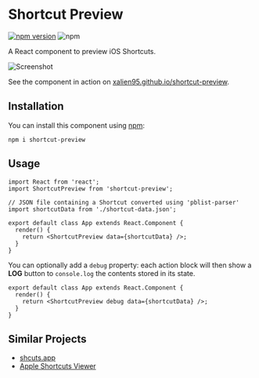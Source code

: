 # Shortcut Preview

 [![npm version](https://img.shields.io/npm/v/shortcut-preview.svg?colorB=blue)](https://www.npmjs.com/package/shortcut-preview)
![npm](https://img.shields.io/npm/l/shortcut-preview.svg)

A React component to preview iOS Shortcuts.

![Screenshot](https://i.imgur.com/FRCsrSG.png)

See the component in action on
[xalien95.github.io/shortcut-preview](https://xalien95.github.io/shortcut-preview/).

## Installation

You can install this component using [npm](https://www.npmjs.com/package/shortcut-preview):

```
npm i shortcut-preview
```

## Usage

```tsx
import React from 'react';
import ShortcutPreview from 'shortcut-preview';

// JSON file containing a Shortcut converted using 'pblist-parser'
import shortcutData from './shortcut-data.json';

export default class App extends React.Component {
  render() {
    return <ShortcutPreview data={shortcutData} />;
  }
}
```

You can optionally add a `debug` property: each action block will then show a **LOG** button to `console.log` the contents stored in its state.

```tsx
export default class App extends React.Component {
  render() {
    return <ShortcutPreview debug data={shortcutData} />;
  }
}
```

## Similar Projects

- [shcuts.app](https://github.com/pNre/shcuts.app)
- [Apple Shortcuts Viewer](https://github.com/BobRazowsky/shortcuts)
